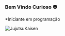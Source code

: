 ### Bem Vindo Curioso :alien:
   *Iniciante em programação  
   
   ![JujutsuKaisen](https://media.tenor.com/67p0NLwVW1AAAAAd/jujutsu-kaisen.gif)
